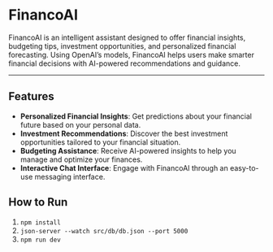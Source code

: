 # FinancoAI

FinancoAI is an intelligent assistant designed to offer financial insights, budgeting tips, investment opportunities, and personalized financial forecasting. Using OpenAI’s models, FinancoAI helps users make smarter financial decisions with AI-powered recommendations and guidance.

---

## Features

- **Personalized Financial Insights**: Get predictions about your financial future based on your personal data.
- **Investment Recommendations**: Discover the best investment opportunities tailored to your financial situation.
- **Budgeting Assistance**: Receive AI-powered insights to help you manage and optimize your finances.
- **Interactive Chat Interface**: Engage with FinancoAI through an easy-to-use messaging interface.

## How to Run
1. ``` npm install ```
2. ``` json-server --watch src/db/db.json --port 5000 ```
3. ``` npm run dev ```

